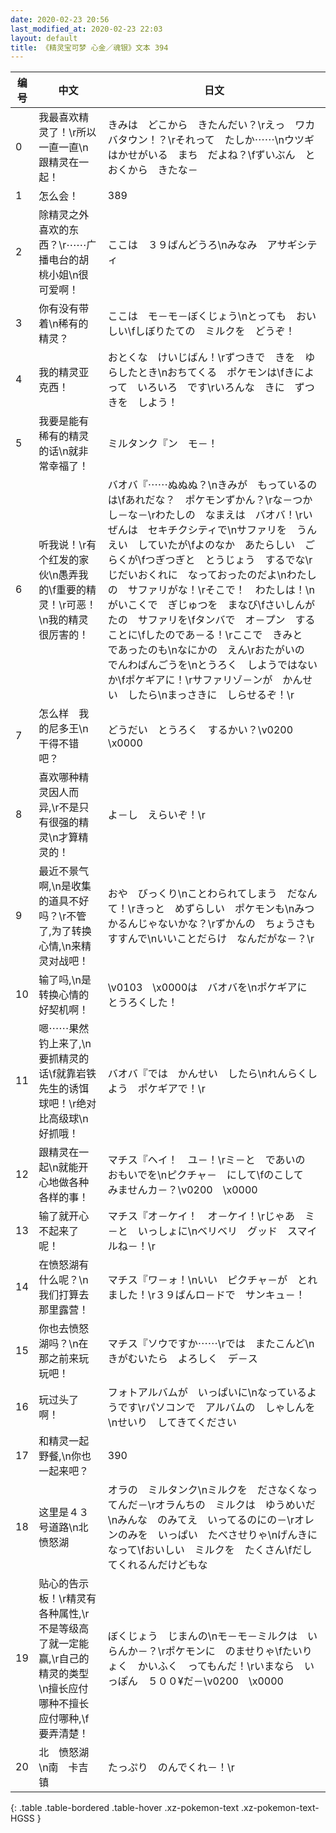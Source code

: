 ```yaml
---
date: 2020-02-23 20:56
last_modified_at: 2020-02-23 22:03
layout: default
title: 《精灵宝可梦 心金／魂银》文本 394
---
```

| 编号 | 中文 | 日文 |
| ---- | ---- | ---- |
| 0 | 我最喜欢精灵了！\r所以一直一直\n跟精灵在一起！ | きみは　どこから　きたんだい？\rえっ　ワカバタウン！？\rそれって　たしか⋯⋯\nウツギはかせがいる　まち　だよね？\fずいぶん　とおくから　きたな－ |
| 1 | 怎么会！ | 389 |
| 2 | 除精灵之外喜欢的东西？\r⋯⋯广播电台的胡桃小姐\n很可爱啊！ | ここは　３９ばんどうろ\nみなみ　アサギシティ |
| 3 | 你有没有带着\n稀有的精灵？ | ここは　モ－モ－ぼくじょう\nとっても　おいしい\fしぼりたての　ミルクを　どうぞ！ |
| 4 | 我的精灵亚克西！ | おとくな　けいじばん！\rずつきで　きを　ゆらしたとき\nおちてくる　ポケモンは\fきによって　いろいろ　です\rいろんな　きに　ずつきを　しよう！ |
| 5 | 我要是能有稀有的精灵的话\n就非常幸福了！ | ミルタンク『ン　モ－！ |
| 6 | 听我说！\r有个红发的家伙\n愚弄我的\f重要的精灵！\r可恶！\n我的精灵很厉害的！ | バオバ『⋯⋯ぬぬぬ？\nきみが　もっているのは\fあれだな？　ポケモンずかん？\rな－つかし－な－\rわたしの　なまえは　バオバ！\rいぜんは　セキチクシティで\nサファリを　うんえい　していたが\fよのなか　あたらしい　ごらくが\fつぎつぎと　とうじょう　するでな\rじだいおくれに　なっておったのだよ\nわたしの　サファリがな！\rそこで！　わたしは！\nがいこくで　ぎじゅつを　まなび\fさいしんがたの　サファリを\fタンバで　オ－プン　することに\fしたのであ－る！\rここで　きみと　であったのも\nなにかの　えん\rおたがいの　でんわばんごうを\nとうろく　しようではないか\fポケギアに！\rサファリゾ－ンが　かんせい　したら\nまっさきに　しらせるぞ！\r |
| 7 | 怎么样　我的尼多王\n干得不错吧？ | どうだい　とうろく　するかい？\v0200　\x0000 |
| 8 | 喜欢哪种精灵因人而异,\r不是只有很强的精灵\n才算精灵的！ | よ－し　えらいぞ！\r |
| 9 | 最近不景气啊,\n是收集的道具不好吗？\r不管了,为了转换心情,\n来精灵对战吧！ | おや　びっくり\nことわられてしまう　だなんて！\rきっと　めずらしい　ポケモンも\nみつかるんじゃないかな？\rずかんの　ちょうさも　すすんで\nいいことだらけ　なんだがな－？\r |
| 10 | 输了吗,\n是转换心情的好契机啊！ | \v0103　\x0000は　バオバを\nポケギアに　とうろくした！ |
| 11 | 嗯⋯⋯果然钓上来了,\n要抓精灵的话\f就靠岩铁先生的诱饵球吧！\r绝对比高级球\n好抓哦！ | バオバ『では　かんせい　したら\nれんらくしよう　ポケギアで！\r |
| 12 | 跟精灵在一起\n就能开心地做各种各样的事！ | マチス『ヘイ！　ユ－！\rミ－と　であいの　おもいでを\nピクチャ－　にして\fのこして　みませんカ－？\v0200　\x0000 |
| 13 | 输了就开心不起来了呢！ | マチス『オ－ケイ！　オ－ケイ！\rじゃあ　ミ－と　いっしょに\nベリベリ　グッド　スマイルね－！\r |
| 14 | 在愤怒湖有什么呢？\n我们打算去那里露营！ | マチス『ワ－ォ！\nいい　ピクチャ－が　とれました！\r３９ばんロ－ドで　サンキュ－！ |
| 15 | 你也去愤怒湖吗？\n在那之前来玩玩吧！ | マチス『ソウですか⋯⋯\rでは　またこんど\nきがむいたら　よろしく　デ－ス |
| 16 | 玩过头了啊！ | フォトアルバムが　いっぱいに\nなっているようです\rパソコンで　アルバムの　しゃしんを\nせいり　してきてください |
| 17 | 和精灵一起野餐,\n你也一起来吧？ | 390 |
| 18 | 这里是４３号道路\n北　愤怒湖 | オラの　ミルタンク\nミルクを　ださなくなってんだ－\rオラんちの　ミルクは　ゆうめいだ\nみんな　のみてえ　いってるのにの－\rオレンのみを　いっぱい　たべさせりゃ\nげんきに　なって\fおいしい　ミルクを　たくさん\fだしてくれるんだけどもな |
| 19 | 贴心的告示板！\r精灵有各种属性,\r不是等级高了就一定能赢,\r自己的精灵的类型\n擅长应付哪种不擅长应付哪种,\f要弄清楚！ | ぼくじょう　じまんの\nモ－モ－ミルクは　いらんか－？\rポケモンに　のませりゃ\fたいりょく　かいふく　ってもんだ！\rいまなら　いっぽん　５００¥だ－\v0200　\x0000 |
| 20 | 北　愤怒湖\n南　卡吉镇 | たっぷり　のんでくれ－！\r |
{: .table .table-bordered .table-hover .xz-pokemon-text .xz-pokemon-text-HGSS }